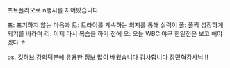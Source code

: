 포트폴리오로 n행시를 지어봤습니다.

포: 포기하지 않는 마음과
트: 트라이를 계속하는 의지를 통해 실력이
폴: 폴짝 성장하게 되기를 바라며
리: 이제 다시 복습을 하기 전에
오: 오늘 WBC 야구 한일전은 보고 해야겠다 ㅎ

ps. 깃허브 강의덕분에 유용한 정보 많이 배웠습니다 감사합니다 장민혁강사님 !!